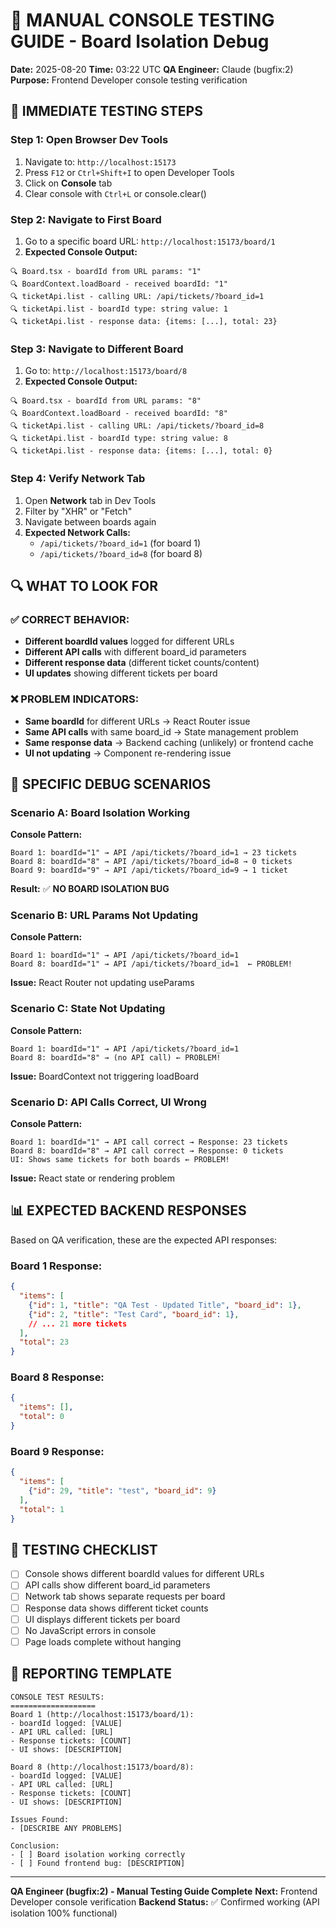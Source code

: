 # 🧪 MANUAL CONSOLE TESTING GUIDE - Board Isolation Debug

**Date:** 2025-08-20
**Time:** 03:22 UTC
**QA Engineer:** Claude (bugfix:2)
**Purpose:** Frontend Developer console testing verification

## 🎯 IMMEDIATE TESTING STEPS

### **Step 1: Open Browser Dev Tools**
1. Navigate to: `http://localhost:15173`
2. Press `F12` or `Ctrl+Shift+I` to open Developer Tools
3. Click on **Console** tab
4. Clear console with `Ctrl+L` or console.clear()

### **Step 2: Navigate to First Board**
1. Go to a specific board URL: `http://localhost:15173/board/1`
2. **Expected Console Output:**
```
🔍 Board.tsx - boardId from URL params: "1"
🔍 BoardContext.loadBoard - received boardId: "1"
🔍 ticketApi.list - calling URL: /api/tickets/?board_id=1
🔍 ticketApi.list - boardId type: string value: 1
🔍 ticketApi.list - response data: {items: [...], total: 23}
```

### **Step 3: Navigate to Different Board**
1. Go to: `http://localhost:15173/board/8`
2. **Expected Console Output:**
```
🔍 Board.tsx - boardId from URL params: "8"
🔍 BoardContext.loadBoard - received boardId: "8"
🔍 ticketApi.list - calling URL: /api/tickets/?board_id=8
🔍 ticketApi.list - boardId type: string value: 8
🔍 ticketApi.list - response data: {items: [...], total: 0}
```

### **Step 4: Verify Network Tab**
1. Open **Network** tab in Dev Tools
2. Filter by "XHR" or "Fetch"
3. Navigate between boards again
4. **Expected Network Calls:**
   - `/api/tickets/?board_id=1` (for board 1)
   - `/api/tickets/?board_id=8` (for board 8)

## 🔍 WHAT TO LOOK FOR

### **✅ CORRECT BEHAVIOR:**
- **Different boardId values** logged for different URLs
- **Different API calls** with different board_id parameters
- **Different response data** (different ticket counts/content)
- **UI updates** showing different tickets per board

### **❌ PROBLEM INDICATORS:**
- **Same boardId** for different URLs → React Router issue
- **Same API calls** with same board_id → State management problem
- **Same response data** → Backend caching (unlikely) or frontend cache
- **UI not updating** → Component re-rendering issue

## 🚨 SPECIFIC DEBUG SCENARIOS

### **Scenario A: Board Isolation Working**
**Console Pattern:**
```
Board 1: boardId="1" → API /api/tickets/?board_id=1 → 23 tickets
Board 8: boardId="8" → API /api/tickets/?board_id=8 → 0 tickets
Board 9: boardId="9" → API /api/tickets/?board_id=9 → 1 ticket
```
**Result:** ✅ **NO BOARD ISOLATION BUG**

### **Scenario B: URL Params Not Updating**
**Console Pattern:**
```
Board 1: boardId="1" → API /api/tickets/?board_id=1
Board 8: boardId="1" → API /api/tickets/?board_id=1  ← PROBLEM!
```
**Issue:** React Router not updating useParams

### **Scenario C: State Not Updating**
**Console Pattern:**
```
Board 1: boardId="1" → API /api/tickets/?board_id=1
Board 8: boardId="8" → (no API call) ← PROBLEM!
```
**Issue:** BoardContext not triggering loadBoard

### **Scenario D: API Calls Correct, UI Wrong**
**Console Pattern:**
```
Board 1: boardId="1" → API call correct → Response: 23 tickets
Board 8: boardId="8" → API call correct → Response: 0 tickets
UI: Shows same tickets for both boards ← PROBLEM!
```
**Issue:** React state or rendering problem

## 📊 EXPECTED BACKEND RESPONSES

Based on QA verification, these are the expected API responses:

### **Board 1 Response:**
```json
{
  "items": [
    {"id": 1, "title": "QA Test - Updated Title", "board_id": 1},
    {"id": 2, "title": "Test Card", "board_id": 1},
    // ... 21 more tickets
  ],
  "total": 23
}
```

### **Board 8 Response:**
```json
{
  "items": [],
  "total": 0
}
```

### **Board 9 Response:**
```json
{
  "items": [
    {"id": 29, "title": "test", "board_id": 9}
  ],
  "total": 1
}
```

## 🎯 TESTING CHECKLIST

- [ ] Console shows different boardId values for different URLs
- [ ] API calls show different board_id parameters
- [ ] Network tab shows separate requests per board
- [ ] Response data shows different ticket counts
- [ ] UI displays different tickets per board
- [ ] No JavaScript errors in console
- [ ] Page loads complete without hanging

## 📝 REPORTING TEMPLATE

```
CONSOLE TEST RESULTS:
===================
Board 1 (http://localhost:15173/board/1):
- boardId logged: [VALUE]
- API URL called: [URL]
- Response tickets: [COUNT]
- UI shows: [DESCRIPTION]

Board 8 (http://localhost:15173/board/8):
- boardId logged: [VALUE]
- API URL called: [URL]
- Response tickets: [COUNT]
- UI shows: [DESCRIPTION]

Issues Found:
- [DESCRIBE ANY PROBLEMS]

Conclusion:
- [ ] Board isolation working correctly
- [ ] Found frontend bug: [DESCRIPTION]
```

---
**QA Engineer (bugfix:2) - Manual Testing Guide Complete**
**Next:** Frontend Developer console verification
**Backend Status:** ✅ Confirmed working (API isolation 100% functional)
